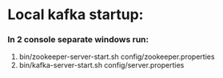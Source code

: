 # Local kafka startup:
### In 2 console separate windows run:
1. bin/zookeeper-server-start.sh config/zookeeper.properties
2. bin/kafka-server-start.sh config/server.properties
